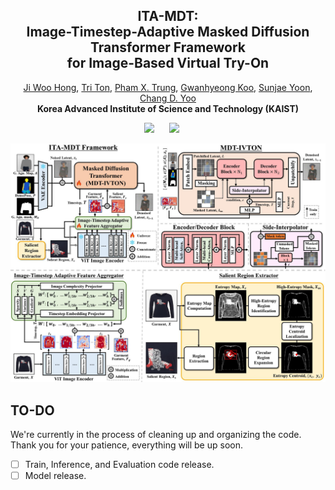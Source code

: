 <p align="center">
  <h2 align="center"><strong>ITA-MDT:<br> Image-Timestep-Adaptive Masked Diffusion Transformer Framework<br>for Image-Based Virtual Try-On</strong></h2>

<p align="center">
    <a href="http://sanctusfactory.com/family_02.php">Ji Woo Hong</a>,
    <a href="https://triton99.github.io/">Tri Ton</a>,
    <a href="https://trungpx.github.io/">Pham X. Trung</a>,
    <a href="https://kookie12.github.io/">Gwanhyeong Koo</a>,
    <a href="https://dbstjswo505.github.io/">Sunjae Yoon</a>,
    <a href="http://sanctusfactory.com/family.php">Chang D. Yoo</a>
    <br>
    <b>Korea Advanced Institute of Science and Technology (KAIST)</b>
</p>

<div align="center">

<a href='https://arxiv.org/abs/2503.20418'><img src='https://img.shields.io/badge/arXiv-2503.20418-b31b1b.svg'></a> &nbsp;&nbsp;&nbsp;&nbsp;
<a href='https://jiwoohong93.github.io/ita-mdt/'><img src='https://img.shields.io/badge/Project-Page-Green'></a> &nbsp;&nbsp;&nbsp;&nbsp;

</div>

<p align="center">
    <img src="images_github/ita-mdt.jpg" alt="ITA-MDT" width="700" height="auto">
</p>

## TO-DO
We're currently in the process of cleaning up and organizing the code. 
Thank you for your patience, everything will be up soon.
- [ ] Train, Inference, and Evaluation code release.
- [ ] Model release.
